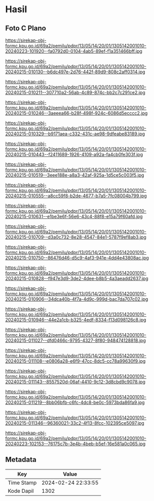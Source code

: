 # Hasil

## Foto C Plano

https://sirekap-obj-formc.kpu.go.id/69a2/pemilu/pdpr/13/05/14/20/01/1305142001010-20240223-101920--fa0792d0-0104-4ab5-89ef-f1a351466bff.jpg

https://sirekap-obj-formc.kpu.go.id/69a2/pemilu/pdpr/13/05/14/20/01/1305142001010-20240215-010130--b6dc497e-2d76-442f-89d9-808c2aff0314.jpg

https://sirekap-obj-formc.kpu.go.id/69a2/pemilu/pdpr/13/05/14/20/01/1305142001010-20240215-010211--307710a2-56ab-4c89-874c-bb2c7c291ce2.jpg

https://sirekap-obj-formc.kpu.go.id/69a2/pemilu/pdpr/13/05/14/20/01/1305142001010-20240215-010246--3aeeea66-b28f-498f-924c-6086d5ecccc2.jpg

https://sirekap-obj-formc.kpu.go.id/69a2/pemilu/pdpr/13/05/14/20/01/1305142001010-20240215-010329--b9171aea-c332-431c-ae98-9dfeabe83189.jpg

https://sirekap-obj-formc.kpu.go.id/69a2/pemilu/pdpr/13/05/14/20/01/1305142001010-20240215-010443--f2411689-1926-4109-a92a-fa4cb0fe303f.jpg

https://sirekap-obj-formc.kpu.go.id/69a2/pemilu/pdpr/13/05/14/20/01/1305142001010-20240215-010519--3eee188e-a8a3-42af-925a-1d5ce5c003f5.jpg

https://sirekap-obj-formc.kpu.go.id/69a2/pemilu/pdpr/13/05/14/20/01/1305142001010-20240215-010555--a8cc59f8-b2de-4677-b7a5-7fc08004b799.jpg

https://sirekap-obj-formc.kpu.go.id/69a2/pemilu/pdpr/13/05/14/20/01/1305142001010-20240215-010631--e1be3e6f-56e6-43c4-88f8-e15a79f60afd.jpg

https://sirekap-obj-formc.kpu.go.id/69a2/pemilu/pdpr/13/05/14/20/01/1305142001010-20240215-010709--d3a0c732-8e28-4547-84e1-5787f9ef8ab3.jpg

https://sirekap-obj-formc.kpu.go.id/69a2/pemilu/pdpr/13/05/14/20/01/1305142001010-20240215-010750--86476d46-d5c9-4af3-941e-4dd4e43808ac.jpg

https://sirekap-obj-formc.kpu.go.id/69a2/pemilu/pdpr/13/05/14/20/01/1305142001010-20240215-010828--f947e3d9-3de2-4dee-b8b5-4a3aeadd2637.jpg

https://sirekap-obj-formc.kpu.go.id/69a2/pemilu/pdpr/13/05/14/20/01/1305142001010-20240215-010906--34dca40b-4f7a-4d9c-999d-bac7da707c02.jpg

https://sirekap-obj-formc.kpu.go.id/69a2/pemilu/pdpr/13/05/14/20/01/1305142001010-20240215-010946--44e2a1cb-b325-4edf-8334-f13d098126c8.jpg

https://sirekap-obj-formc.kpu.go.id/69a2/pemilu/pdpr/13/05/14/20/01/1305142001010-20240215-011027--dfd0466c-9795-4327-8f80-948474128818.jpg

https://sirekap-obj-formc.kpu.go.id/69a2/pemilu/pdpr/13/05/14/20/01/1305142001010-20240215-011108--e0806a28-e6f9-47cc-8dc5-cc78a99630f9.jpg

https://sirekap-obj-formc.kpu.go.id/69a2/pemilu/pdpr/13/05/14/20/01/1305142001010-20240215-011143--8557520d-06af-4410-9c12-3d8cbd9c9078.jpg

https://sirekap-obj-formc.kpu.go.id/69a2/pemilu/pdpr/13/05/14/20/01/1305142001010-20240215-011219--8bb06bfb-c6fc-4dc8-be0c-5973bda86fa9.jpg

https://sirekap-obj-formc.kpu.go.id/69a2/pemilu/pdpr/13/05/14/20/01/1305142001010-20240215-011346--96360021-33c2-4f13-8fcc-102395ce5097.jpg

https://sirekap-obj-formc.kpu.go.id/69a2/pemilu/pdpr/13/05/14/20/01/1305142001010-20240223-102153--76175c7b-3e4b-4beb-b5ef-16e581a0c065.jpg


## Metadata

| Key        | Value               |
| ---------- | ------------------- |
| Time Stamp | 2024-02-24 22:33:55 |
| Kode Dapil | 1302                |



